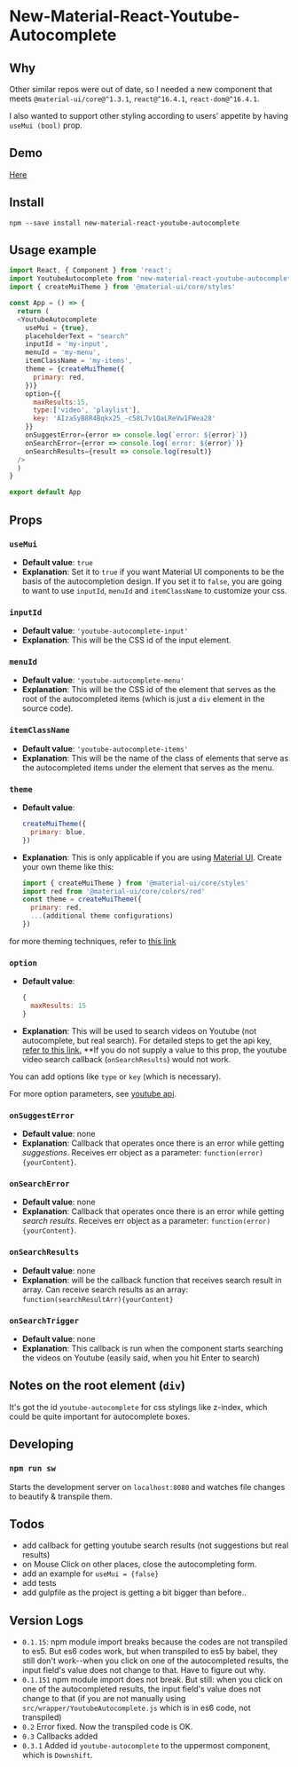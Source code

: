 # New-Material-React-Youtube-Autocomplete

## Why
Other similar repos were out of date, so I needed a new component that meets `@material-ui/core@^1.3.1`, `react@^16.4.1`, `react-dom@^16.4.1`. 

I also wanted to support other styling according to users' appetite by having `useMui (bool)` prop. 

## Demo
[Here](https://9oelm.github.io/new-material-react-youtube-autocomplete/)

## Install
```
npm --save install new-material-react-youtube-autocomplete
```

## Usage example
```javascript
import React, { Component } from 'react';
import YoutubeAutocomplete from 'new-material-react-youtube-autocomplete';
import { createMuiTheme } from '@material-ui/core/styles'

const App = () => {
  return (
  <YoutubeAutocomplete
    useMui = {true},
    placeholderText = "search"
    inputId = 'my-input',
    menuId = 'my-menu',
    itemClassName = 'my-items',
    theme = {createMuiTheme({
      primary: red,
    })}
    option={{
      maxResults:15,
      type:['video', 'playlist'],
      key: 'AIzaSyB8R4Bqkx25_-c58L7v1QaLReVw1FWea28'
    }}
    onSuggestError={error => console.log(`error: ${error}`)}
    onSearchError={error => console.log(`error: ${error}`)}
    onSearchResults={result => console.log(result)}
  />
  )
}

export default App
```
## Props

### `useMui`
* **Default value**: `true`
* **Explanation**: Set it to `true` if you want Material UI components to be the basis of the autocompletion design. If you set it to `false`, you are going to want to use `inputId`, `menuId` and `itemClassName` to customize your css.

### `inputId`
* **Default value**: `'youtube-autocomplete-input'`
* **Explanation**: This will be the CSS id of the input element. 

### `menuId`
* **Default value**: `'youtube-autocomplete-menu'`
* **Explanation**: This will be the CSS id of the element that serves as the root of the autocompleted items (which is just a `div` element in the source code). 

### `itemClassName` 
* **Default value**: `'youtube-autocomplete-items'`
* **Explanation**: This will be the name of the class of elements that serve as the autocompleted items under the element that serves as the menu.

### `theme`
* **Default value**: 
  ```javascript
  createMuiTheme({
    primary: blue,
  })
  ```
* **Explanation**: This is only applicable if you are using [Material UI](https://github.com/mui-org/material-ui). Create your own theme like this:
  ```javascript
  import { createMuiTheme } from '@material-ui/core/styles'
  import red from '@material-ui/core/colors/red'
  const theme = createMuiTheme({
    primary: red,
    ...(additional theme configurations)
  })
  ```

for more theming techniques, refer to [this link](https://stackoverflow.com/questions/34971998/how-to-apply-custom-theme-in-material-ui)
### `option`
* **Default value**: 
  ```javascript
  {
    maxResults: 15
  }
  ```
* **Explanation**: This will be used to search videos on Youtube (not autocomplete, but real search). For detailed steps to get the api key, [refer to this link.](https://www.slickremix.com/docs/get-api-key-for-youtube/) **If you do not supply a value to this prop, the youtube video search callback (`onSearchResults`) would not work.

You can add options like `type` or `key` (which is necessary).

For more option parameters, see [youtube api](https://developers.google.com/youtube/v3/docs/search/list).

### `onSuggestError`
* **Default value**: none
* **Explanation**: Callback that operates once there is an error while getting *suggestions*. Receives err object as a parameter: `function(error){yourContent}`.

### `onSearchError`
* **Default value**: none
* **Explanation**: Callback that operates once there is an error while getting *search results*. Receives err object as a parameter: `function(error){yourContent}`.

### `onSearchResults`
* **Default value**: none
* **Explanation**: will be the callback function that receives search result in array. Can receive search results as an array: `function(searchResultArr){yourContent}`

### `onSearchTrigger`
* **Default value**: none
* **Explanation**: This callback is run when the component starts searching the videos on Youtube (easily said, when you hit Enter to search)

## Notes on the root element (`div`)
It's got the id `youtube-autocomplete` for css stylings like z-index, which could be quite important for autocomplete boxes. 

## Developing

### `npm run sw`
Starts the development server on `localhost:8080` and watches file changes to beautify & transpile them.

## Todos
* add callback for getting youtube search results (not suggestions but real results)
* on Mouse Click on other places, close the autocompleting form.
* add an example for `useMui = {false}`
* add tests
* add gulpfile as the project is getting a bit bigger than before..

## Version Logs 
* `0.1.15`: npm module import breaks because the codes are not transpiled to es5. But es6 codes work, but when transpiled to es5 by babel, they still don't work--when you click on one of the autocompleted results, the input field's value does not change to that. Have to figure out why. 
* `0.1.151` npm module import does not break. But still: when you click on one of the autocompleted results, the input field's value does not change to that (if you are not manually using `src/wrapper/YoutubeAutocomplete.js` which is in es6 code, not transpiled)
* `0.2` Error fixed. Now the transpiled code is OK.
* `0.3` Callbacks added
* `0.3.1` Added id `youtube-autocomplete` to the uppermost component, which is `Downshift`.